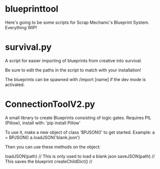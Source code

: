 # blueprinttool

Here's going to be some scripts for Scrap Mechanic's Blueprint System. Everything WIP!


# survival.py

A script for easier importing of blueprints from creative into survival.

Be sure to edit the paths in the script to match with your installation!

The blueprints can be spawned with /import [name] if the dev mode is activated.


# ConnectionToolV2.py

A small library to create Blueprints consisting of logic gates.
Requires PIL (Pillow), install with:
 'pip install Pillow'

To use it, make a new object of class 'BPJSON()' to get started.
Example:
a = BPJSON()
a.loadJSON('blank.json')

Then you can use these methods on the object:

loadJSON(path) // This is only used to load a blank json 
saveJSON(path) // This saves the blueprint
createChildDict() // 
